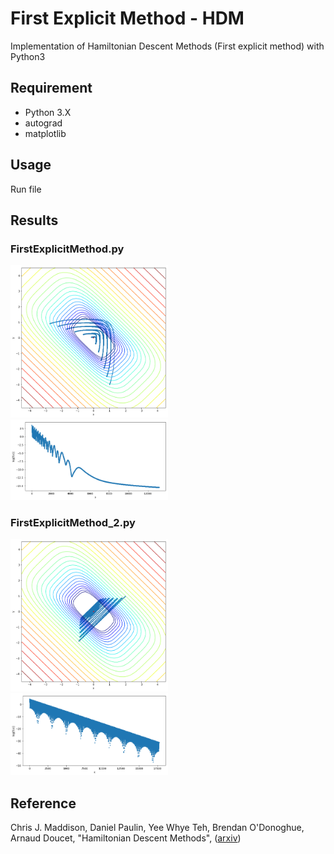# First Explicit Method - HDM
Implementation of Hamiltonian Descent Methods (First explicit method) with Python3

## Requirement
- Python 3.X
- autograd
- matplotlib

## Usage
Run file

## Results
### FirstExplicitMethod.py
<img src="https://github.com/takyamamoto/FirstExplicitMethod-HDM/blob/master/images/phase.png" width=50%>
<img src="https://github.com/takyamamoto/FirstExplicitMethod-HDM/blob/master/images/fx.png" width=50%>

### FirstExplicitMethod_2.py
<img src="https://github.com/takyamamoto/FirstExplicitMethod-HDM/blob/master/images/phase2.png" width=50%>
<img src="https://github.com/takyamamoto/FirstExplicitMethod-HDM/blob/master/images/fx2.png" width=50%>

## Reference
Chris J. Maddison, Daniel Paulin, Yee Whye Teh, Brendan O'Donoghue, Arnaud Doucet, "Hamiltonian Descent Methods", ([arxiv](https://arxiv.org/abs/1809.05042))
